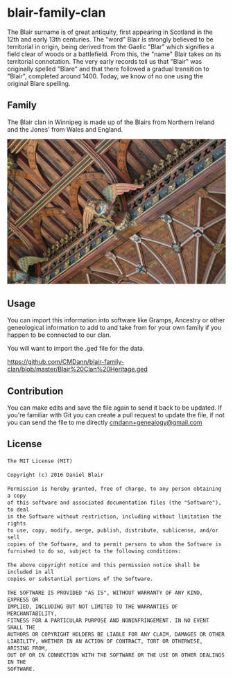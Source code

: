 # blair-family-clan

The Blair surname is of great antiquity, first appearing in Scotland in the 12th and early 13th centuries. The "word" Blair is strongly believed to be territorial in origin, being derived from the Gaelic "Blar" which signifies a field clear of woods or a battlefield. From this, the "name" Blair takes on its territorial connotation. The very early records tell us that "Blair" was originally spelled "Blare" and that there followed a gradual transition to "Blair", completed around 1400. Today, we know of no one using the original Blare spelling.

## Family

The Blair clan in Winnipeg is made up of the Blairs from Northern Ireland and the Jones' from Wales and England.

<img src="/images/banner2.jpg" />

## Usage

You can import this information into software like Gramps, Ancestry or other geneological information to add to and take from for your own family if you happen to be connected to our clan.

You will want to import the .ged file for the data.

https://github.com/CMDann/blair-family-clan/blob/master/Blair%20Clan%20Heritage.ged

## Contribution

You can make edits and save the file again to send it back to be updated. If you're familiar with Git you can create a pull request to update the file, if not you can send the file to me directly cmdann+genealogy@gmail.com

## License
```
The MIT License (MIT)

Copyright (c) 2016 Daniel Blair

Permission is hereby granted, free of charge, to any person obtaining a copy
of this software and associated documentation files (the "Software"), to deal
in the Software without restriction, including without limitation the rights
to use, copy, modify, merge, publish, distribute, sublicense, and/or sell
copies of the Software, and to permit persons to whom the Software is
furnished to do so, subject to the following conditions:

The above copyright notice and this permission notice shall be included in all
copies or substantial portions of the Software.

THE SOFTWARE IS PROVIDED "AS IS", WITHOUT WARRANTY OF ANY KIND, EXPRESS OR
IMPLIED, INCLUDING BUT NOT LIMITED TO THE WARRANTIES OF MERCHANTABILITY,
FITNESS FOR A PARTICULAR PURPOSE AND NONINFRINGEMENT. IN NO EVENT SHALL THE
AUTHORS OR COPYRIGHT HOLDERS BE LIABLE FOR ANY CLAIM, DAMAGES OR OTHER
LIABILITY, WHETHER IN AN ACTION OF CONTRACT, TORT OR OTHERWISE, ARISING FROM,
OUT OF OR IN CONNECTION WITH THE SOFTWARE OR THE USE OR OTHER DEALINGS IN THE
SOFTWARE.
```
